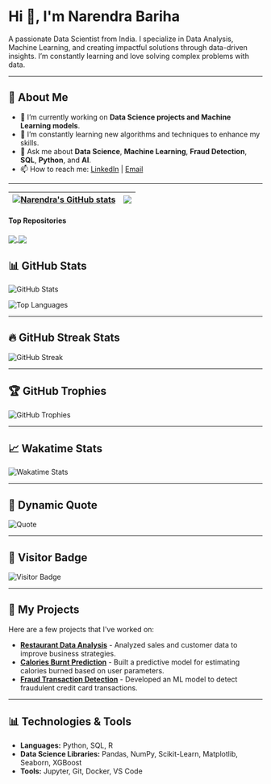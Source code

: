 # Hi 👋, I'm Narendra Bariha

A passionate Data Scientist from India. I specialize in Data Analysis, Machine Learning, and creating impactful solutions through data-driven insights. I’m constantly learning and love solving complex problems with data.

---

## 🚀 About Me
- 🔭 I’m currently working on **Data Science projects and Machine Learning models**.
- 🌱 I’m constantly learning new algorithms and techniques to enhance my skills.
- 💬 Ask me about **Data Science**, **Machine Learning**, **Fraud Detection**, **SQL**, **Python**, and **AI**.
- 📫 How to reach me: [LinkedIn](https://www.linkedin.com/in/narendrabariha) | [Email](mailto:your-email@example.com)

---
| <a href="https://github.com/ErNarendraBariha/github-readme-stats"><img align="center" src="https://github-readme-stats.vercel.app/api?username=ErNarendraBariha&show_icons=true&include_all_commits=true&theme=buefy&hide_border=true" alt="Narendra's GitHub stats" /></a> | <a href="https://github.com/ErNarendraBariha/github-readme-stats"><img align="center" src="https://github-readme-stats.vercel.app/api/top-langs/?username=ErNarendraBariha&layout=compact&theme=buefy&hide_border=true" /></a> |
| ------------- | ------------- |

#### Top Repositories

<a href="https://github.com/ErNarendraBariha/github-readme-stats">
  <img align="center" src="https://github-readme-stats.vercel.app/api/pin/?username=ErNarendraBariha&repo=github-readme-stats&theme=buefy" />
</a>
<a href="https://github.com/ErNarendraBariha/ErNarendraBariha.github.io">
  <img align="center" src="https://github-readme-stats.vercel.app/api/pin/?username=ErNarendraBariha&repo=ErNarendraBariha.github.io&theme=buefy" />
</a>

## 📊 GitHub Stats

![GitHub Stats](https://github-readme-stats.vercel.app/api?username=ErNarendraBariha&show_icons=true&hide_title=true&hide=prs&count_private=true&theme=radical)

![Top Languages](https://github-readme-stats.vercel.app/api/top-langs/?username=ErNarendraBariha&layout=compact&theme=radical)

---

## 🔥 GitHub Streak Stats

![GitHub Streak](https://github-readme-streak-stats.herokuapp.com/?user=ErNarendraBariha&theme=radical)

---

## 🏆 GitHub Trophies

![GitHub Trophies](https://github-profile-trophy.vercel.app/?username=ErNarendraBariha&theme=radical)

---

## 📈 Wakatime Stats

![Wakatime Stats](https://github-readme-stats.vercel.app/api/wakatime?username=ErNarendraBariha&theme=radical)

---

## 📝 Dynamic Quote

![Quote](https://quotes-github-readme.vercel.app/api?type=horizontal&theme=radical)

---

## 🧮 Visitor Badge

![Visitor Badge](https://visitor-badge.glitch.me/badge?page_id=ErNarendraBariha)

---

## 💼 My Projects

Here are a few projects that I've worked on:

- **[Restaurant Data Analysis](https://github.com/ErNarendraBariha/restaurant-data-analysis)** - Analyzed sales and customer data to improve business strategies.
- **[Calories Burnt Prediction](https://github.com/ErNarendraBariha/calories-burnt-prediction)** - Built a predictive model for estimating calories burned based on user parameters.
- **[Fraud Transaction Detection](https://github.com/ErNarendraBariha/fraud-detection)** - Developed an ML model to detect fraudulent credit card transactions.

---

## 📊 Technologies & Tools
- **Languages:** Python, SQL, R
- **Data Science Libraries:** Pandas, NumPy, Scikit-Learn, Matplotlib, Seaborn, XGBoost
- **Tools:** Jupyter, Git, Docker, VS Code
